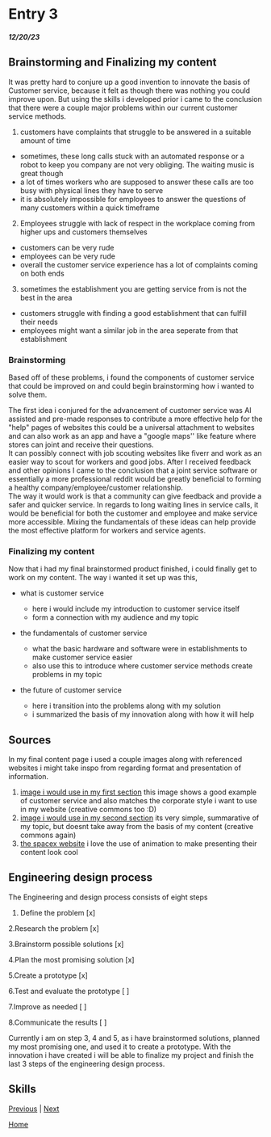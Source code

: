 # Entry 3
##### 12/20/23 

## Brainstorming and Finalizing my content 

It was pretty hard to conjure up a good invention to innovate the basis of Customer service, because it felt as though there was nothing you could improve upon. But using the skills i developed prior i came to the conclusion that there were a couple major problems within our current customer service methods. 

1. customers have complaints that struggle to be answered in a suitable amount of time
- sometimes, these long calls stuck with an automated response or a robot to keep you company are not very obliging. The waiting music is great though
- a lot of times workers who are supposed to answer these calls are too busy with physical lines they have to serve
- it is absolutely impossible for employees to answer the questions of many customers within a quick timeframe

2. Employees struggle with lack of respect in the workplace coming from higher ups and customers themselves
- customers can be very rude
- employees can be very rude
- overall the customer service experience has a lot of complaints coming on both ends

3. sometimes the establishment you are getting service from is not the best in the area
- customers struggle with finding a good establishment that can fulfill their needs
- employees might want a similar job in the area seperate from that establishment

### Brainstorming 

Based off of these problems, i found the components of customer service that could be improved on and could begin brainstorming how i wanted to solve them. 

The first idea i conjured for the advancement of customer service was AI assisted and pre-made responses to contribute a more effective help for the "help" pages of websites this could  be a universal attachment to websites and can also work as an app and have a "google maps'' like feature where stores can joint and receive their questions.  
It can possibly connect with job scouting websites like fiverr and work as an easier way to scout for workers and good jobs. After I received feedback and other opinions I came to the conclusion that a joint service software or essentially a more professional reddit would be greatly beneficial to forming a healthy company/employee/customer relationship.   
The way it would work is that a community can give feedback and provide a safer and quicker service. In regards to long waiting lines in service calls, it would be beneficial for both the customer and employee and make service more accessible. Mixing the fundamentals of these ideas can help provide the most effective platform for workers and service agents. 

### Finalizing my content 

Now that i had my final brainstormed product finished, i could finally get to work on my content. The way i wanted it set up was this, 

- what is customer service
  - here i would include my introduction to customer service itself
  - form a connection with my audience and my topic
 
- the fundamentals of customer service
  - what the basic hardware and software were in establishments to make customer service easier
  - also use this to introduce where customer service methods create problems in my topic
 
- the future of customer service
  - here i transition into the problems along with my solution
  - i summarized the basis of my innovation along with how it will help

 ## Sources 

 In my final content page i used a couple images along with referenced websites i might take inspo from regarding format and presentation of information. 

1. [image i would use in my first section](https://www.google.com/imgres?imgurl=https%3A%2F%2Fblog.glia.com%2Fwp-content%2Fuploads%2F2018%2F10%2FBlog-TheScienceArtofCustomerService.png&tbnid=CpTw26du2qCGgM&vet=12ahUKEwjC4Z6B0pGDAxW6GGIAHRaACzcQMygCegQIARBS..i&imgrefurl=https%3A%2F%2Fblog.glia.com%2Fthe-art-of-customer-service%2F&docid=SUTR6L3mkyq3YM&w=850&h=513&q=customer%20service%20images%20corporate%20art&safe=active&ved=2ahUKEwjC4Z6B0pGDAxW6GGIAHRaACzcQMygCegQIARBS) this image shows a good example of customer service and also matches the corporate style i want to use in my website (creative commons too :D)
2. [image i would use in my second section](https://www.google.com/url?sa=i&url=https%3A%2F%2Fpxhere.com%2Fen%2Fphoto%2F1452813&psig=AOvVaw2mTz-fUmiZw2c6YOQXWXFO&ust=1702736645364000&source=images&cd=vfe&opi=89978449&ved=0CBAQjRxqFwoTCPikwsLSkYMDFQAAAAAdAAAAABAQ) its very simple, summarative of my topic, but doesnt take away from the basis of my content (creative commons again) 
3. [the spacex website](https://www.spacex.com/) i love the use of animation to make presenting their content look cool

## Engineering design process 

The Engineering and design process consists of eight steps 

1. Define the problem [x]
   
2.Research the problem [x]

3.Brainstorm possible solutions [x]

4.Plan the most promising solution [x]

5.Create a prototype [x]

6.Test and evaluate the prototype [ ] 

7.Improve as needed [ ]

8.Communicate the results [ ]

Currently i am on step 3, 4 and 5, as i have brainstormed solutions, planned my most promising one, and used it to create a prototype. With the innovation i have created i will be able to finalize my project and finish the last 3 steps of the engineering design process. 

## Skills 






[Previous](entry02.md) | [Next](entry04.md)

[Home](../README.md)
